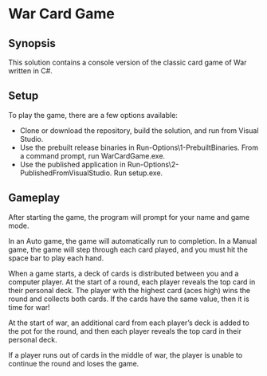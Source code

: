 # War Card Game

## Synopsis

This solution contains a console version of the classic card game of War written in C#.

## Setup

To play the game, there are a few options available:
- Clone or download the repository, build the solution, and run from Visual Studio.
- Use the prebuilt release binaries in Run-Options\1-PrebuiltBinaries.  From a command prompt, run WarCardGame.exe.
- Use the published application in Run-Options\2-PublishedFromVisualStudio.  Run setup.exe.

## Gameplay

After starting the game, the program will prompt for your name and game mode.  

In an Auto game, the game will automatically run to completion.  In a Manual game, the game will step through each card played, and you must hit the space bar to play each hand.

When a game starts, a deck of cards is distributed between you and a computer player.  At the start of a round, each player reveals the top card in their personal deck.  The player with the highest card (aces high) wins the round and collects both cards.
If the cards have the same value, then it is time for war!  

At the start of war, an additional card from each player’s deck is added to the pot for the round, and then each player reveals the top card in their personal deck.

If a player runs out of cards in the middle of war, the player is unable to continue the round and loses the game.


